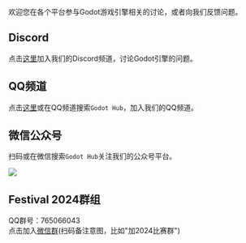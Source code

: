 欢迎您在各个平台参与Godot游戏引擎相关的讨论，或者向我们反馈问题。  

## Discord  

点击[这里](https://discord.com/invite/Yy46mP5H2T)加入我们的Discord频道，讨论Godot引擎的问题。  

## QQ频道  

点击[这里](https://pd.qq.com/s/9a6ctfgtu)或在QQ频道搜索`Godot Hub`，加入我们的QQ频道。  

## 微信公众号  

扫码或在微信搜索`Godot Hub`关注我们的公众号平台。  

![](/res/wechat/qrcode.png)  

## Festival 2024群组  

QQ群号：765066043  
点击加入[微信群](https://godothub.atomgit.net/festival2024/wechat)(扫码备注意图，比如"加2024比赛群")  
